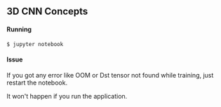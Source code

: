 ## 3D CNN Concepts

#### Running

~~~
$ jupyter notebook
~~~

#### Issue

If you got any error like OOM or Dst tensor not found while training, just restart the notebook.

It won't happen if you run the application.
